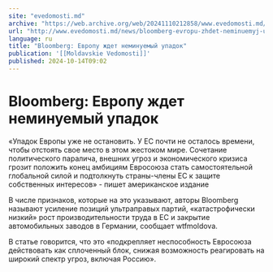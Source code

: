 ```yaml
---
site: "evedomosti.md"
archive: "https://web.archive.org/web/20241110212858/www.evedomosti.md/news/bloomberg-evropu-zhdet-neminuemyj-upadok"
url: "http://www.evedomosti.md/news/bloomberg-evropu-zhdet-neminuemyj-upadok"
language: ru
title: "Bloomberg: Европу ждет неминуемый упадок"
publication: '[[Moldavskie Vedomosti]]'
published: 2024-10-14T09:02
---
```


# Bloomberg: Европу ждет неминуемый упадок

«Упадок Европы уже не остановить. У ЕС почти не осталось времени, чтобы отстоять свое место в этом жестоком мире. Сочетание политического паралича, внешних угроз и экономического кризиса грозит положить конец амбициям Евросоюза стать самостоятельной глобальной силой и подтолкнуть страны-члены ЕС к защите собственных интересов» - пишет американское издание

В числе признаков, которые на это указывают, авторы Bloomberg называют усиление позиций ультраправых партий, «катастрофически низкий» рост производительности труда в ЕС и закрытие автомобильных заводов в Германии, сообщает wtfmoldova.

В статье говорится, что это «подкрепляет неспособность Евросоюза действовать как сплоченный блок, снижая возможность реагировать на широкий спектр угроз, включая Россию».